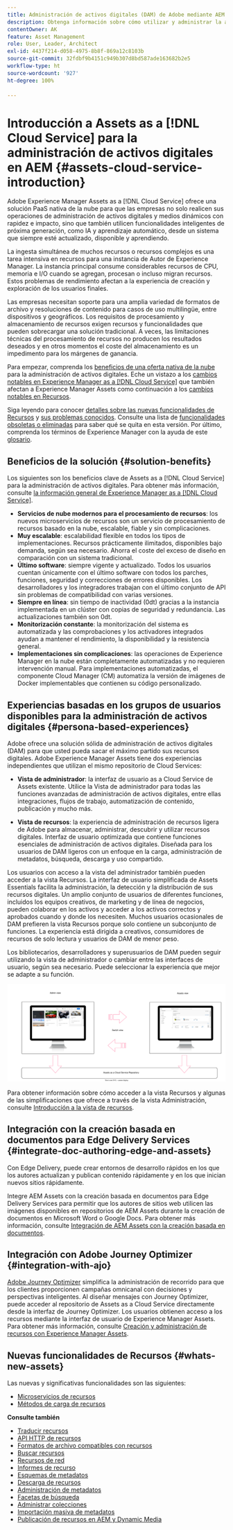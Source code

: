 ```yaml
---
title: Administración de activos digitales (DAM) de Adobe mediante AEM
description: Obtenga información sobre cómo utilizar y administrar la administración de activos digitales (DAM) de Adobe mediante Experience Manager Assets as a Cloud Service.
contentOwner: AK
feature: Asset Management
role: User, Leader, Architect
exl-id: 4437f214-d058-4975-8b8f-869a12c8103b
source-git-commit: 32fdbf9b4151c949b307d8bd587ade163682b2e5
workflow-type: ht
source-wordcount: '927'
ht-degree: 100%

---
```



# Introducción a Assets as a [!DNL Cloud Service] para la administración de activos digitales en AEM {#assets-cloud-service-introduction}

<!-- Need review information from gklebus -->

Adobe Experience Manager Assets as a [!DNL Cloud Service] ofrece una solución PaaS nativa de la nube para que las empresas no solo realicen sus operaciones de administración de activos digitales y medios dinámicos con rapidez e impacto, sino que también utilicen funcionalidades inteligentes de próxima generación, como IA y aprendizaje automático, desde un sistema que siempre esté actualizado, disponible y aprendiendo.

La ingesta simultánea de muchos recursos o recursos complejos es una tarea intensiva en recursos para una instancia de Autor de Experience Manager. La instancia principal consume considerables recursos de CPU, memoria e I/O cuando se agregan, procesan o incluso migran recursos. Estos problemas de rendimiento afectan a la experiencia de creación y exploración de los usuarios finales.

Las empresas necesitan soporte para una amplia variedad de formatos de archivo y resoluciones de contenido para casos de uso multilingüe, entre dispositivos y geográficos. Los requisitos de procesamiento y almacenamiento de recursos exigen recursos y funcionalidades que pueden sobrecargar una solución tradicional. A veces, las limitaciones técnicas del procesamiento de recursos no producen los resultados deseados y en otros momentos el coste del almacenamiento es un impedimento para los márgenes de ganancia.

Para empezar, comprenda los [beneficios de una oferta nativa de la nube](#solution-benefits) para la administración de activos digitales. Eche un vistazo a los [cambios notables en Experience Manager as a [!DNL Cloud Service]](/help/release-notes/aem-cloud-changes.md) que también afectan a Experience Manager Assets como continuación a los [cambios notables en Recursos](/help/assets/assets-cloud-changes.md).

Siga leyendo para conocer [detalles sobre las nuevas funcionalidades de Recursos](#whats-new-assets) y [sus problemas conocidos](/help/release-notes/maintenance/latest.md). Consulte una lista de [funcionalidades obsoletas o eliminadas](/help/release-notes/deprecated-removed-features.md) para saber qué se quita en esta versión. Por último, comprenda los términos de Experience Manager con la ayuda de este [glosario](/help/overview/terminology.md).

## Beneficios de la solución {#solution-benefits}

Los siguientes son los beneficios clave de Assets as a [!DNL Cloud Service] para la administración de activos digitales. Para obtener más información, consulte [la información general de Experience Manager as a [!DNL Cloud Service]](/help/overview/introduction.md).

* **Servicios de nube modernos para el procesamiento de recursos**: los nuevos microservicios de recursos son un servicio de procesamiento de recursos basado en la nube, escalable, fiable y sin complicaciones.
* **Muy escalable**: escalabilidad flexible en todos los tipos de implementaciones. Recursos prácticamente ilimitados, disponibles bajo demanda, según sea necesario. Ahorra el coste del exceso de diseño en comparación con un sistema tradicional.
* **Último software**: siempre vigente y actualizado. Todos los usuarios cuentan únicamente con el último software con todos los parches, funciones, seguridad y correcciones de errores disponibles. Los desarrolladores y los integradores trabajan con el último conjunto de API sin problemas de compatibilidad con varias versiones.
* **Siempre en línea**: sin tiempo de inactividad (0dt) gracias a la instancia implementada en un clúster con copias de seguridad y redundancia. Las actualizaciones también son 0dt.
* **Monitorización constante**: la monitorización del sistema es automatizada y las comprobaciones y los activadores integrados ayudan a mantener el rendimiento, la disponibilidad y la resistencia general.
* **Implementaciones sin complicaciones**: las operaciones de Experience Manager en la nube están completamente automatizadas y no requieren intervención manual. Para implementaciones automatizadas, el componente Cloud Manager (CM) automatiza la versión de imágenes de Docker implementables que contienen su código personalizado.

## Experiencias basadas en los grupos de usuarios disponibles para la administración de activos digitales {#persona-based-experiences}

Adobe ofrece una solución sólida de administración de activos digitales (DAM) para que usted pueda sacar el máximo partido sus recursos digitales. Adobe Experience Manager Assets tiene dos experiencias independientes que utilizan el mismo repositorio de Cloud Services:

* **Vista de administrador**: la interfaz de usuario as a Cloud Service de Assets existente. Utilice la Vista de administrador para todas las funciones avanzadas de administración de activos digitales, entre ellas integraciones, flujos de trabajo, automatización de contenido, publicación y mucho más.

* **Vista de recursos**: la experiencia de administración de recursos ligera de Adobe para almacenar, administrar, descubrir y utilizar recursos digitales. Interfaz de usuario optimizada que contiene funciones esenciales de administración de activos digitales. Diseñada para los usuarios de DAM ligeros con un enfoque en la carga, administración de metadatos, búsqueda, descarga y uso compartido.

Los usuarios con acceso a la vista del administrador también pueden acceder a la vista Recursos. La interfaz de usuario simplificada de Assets Essentials facilita la administración, la detección y la distribución de sus recursos digitales. Un amplio conjunto de usuarios de diferentes funciones, incluidos los equipos creativos, de marketing y de línea de negocios, pueden colaborar en los activos y acceder a los activos correctos y aprobados cuando y donde los necesiten. Muchos usuarios ocasionales de DAM prefieren la vista Recursos porque solo contiene un subconjunto de funciones. La experiencia está dirigida a creativos, consumidores de recursos de solo lectura y usuarios de DAM de menor peso.

Los bibliotecarios, desarrolladores y superusuarios de DAM pueden seguir utilizando la vista de administrador o cambiar entre las interfaces de usuario, según sea necesario. Puede seleccionar la experiencia que mejor se adapte a su función.

![add-tags](assets/newui-overview.svg)

Para obtener información sobre cómo acceder a la vista Recursos y algunas de las simplificaciones que ofrece a través de la vista Administración, consulte [Introducción a la vista de recursos](/help/assets/assets-view-introduction.md).

## Integración con la creación basada en documentos para Edge Delivery Services {#integrate-doc-authoring-edge-and-assets}

Con Edge Delivery, puede crear entornos de desarrollo rápidos en los que los autores actualizan y publican contenido rápidamente y en los que inician nuevos sitios rápidamente.

Integre AEM Assets con la creación basada en documentos para Edge Delivery Services para permitir que los autores de sitios web utilicen las imágenes disponibles en repositorios de AEM Assets durante la creación de documentos en Microsoft Word o Google Docs. Para obtener más información, consulte [Integración de AEM Assets con la creación basada en documentos](/help/edge/using.md#integrate-assets-edge).

## Integración con Adobe Journey Optimizer {#integration-with-ajo}

[Adobe Journey Optimizer](https://business.adobe.com/es/products/journey-optimizer/adobe-journey-optimizer.html) simplifica la administración de recorrido para que los clientes proporcionen campañas omnicanal con decisiones y perspectivas inteligentes. Al diseñar mensajes con Journey Optimizer, puede acceder al repositorio de Assets as a Cloud Service directamente desde la interfaz de Journey Optimizer. Los usuarios obtienen acceso a los recursos mediante la interfaz de usuario de Experience Manager Assets. Para obtener más información, consulte [Creación y administración de recursos con Experience Manager Assets](https://experienceleague.adobe.com/docs/journey-optimizer/using/content-management/assets-images/assets.html?lang=es).

## Nuevas funcionalidades de Recursos {#whats-new-assets}

Las nuevas y significativas funcionalidades son las siguientes:

* [Microservicios de recursos](/help/assets/asset-microservices-overview.md)
* [Métodos de carga de recursos](/help/assets/add-assets.md)

**Consulte también**

* [Traducir recursos](translate-assets.md)
* [API HTTP de recursos](mac-api-assets.md)
* [Formatos de archivo compatibles con recursos](file-format-support.md)
* [Buscar recursos](search-assets.md)
* [Recursos de red](use-assets-across-connected-assets-instances.md)
* [Informes de recurso](asset-reports.md)
* [Esquemas de metadatos](metadata-schemas.md)
* [Descarga de recursos](download-assets-from-aem.md)
* [Administración de metadatos](manage-metadata.md)
* [Facetas de búsqueda](search-facets.md)
* [Administrar colecciones](manage-collections.md)
* [Importación masiva de metadatos](metadata-import-export.md)
* [Publicación de recursos en AEM y Dynamic Media](/help/assets/publish-assets-to-aem-and-dm.md)
